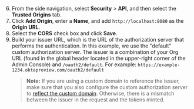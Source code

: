 6. From the side navigation, select **Security** > **API**, and then select the **Trusted Origins** tab.
7. Click **Add Origin**, enter a **Name**, and add `http://localhost:8080` as the **Origin URL**.
8. Select the **CORS** check box and click **Save**.
9. Build your issuer URL, which is the URL of the authorization server that performs the authentication. In this example, we use the "default" custom authorization server. The issuer is a combination of your Org URL (found in the global header located in the upper-right corner of the Admin Console) and `/oauth2/default`. For example: `https://example-1234.oktapreview.com/oauth2/default`
     > **Note:** If you are using a custom domain to reference the issuer, make sure that you also configure the custom authorization server to [reflect the custom domain](/docs/guides/custom-url-domain/main/#authorization-server-issuer). Otherwise, there is a mismatch between the issuer in the request and the tokens minted.
